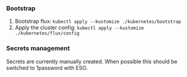 ### Bootstrap

1. Bootstrap flux: `kubectl apply --kustomize ./kubernetes/bootstrap`
2. Apply the cluster config: `kubectl apply --kustomize ./kubernetes/flux/config`

### Secrets management

Secrets are currently manually created. When possible this should be switched to 1password with ESO.

